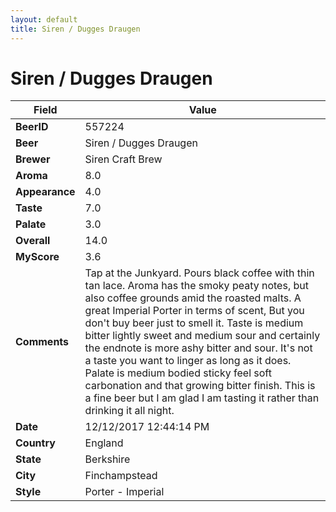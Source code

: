 ```yaml
---
layout: default
title: Siren / Dugges Draugen
---
```


# Siren / Dugges Draugen

| Field         | Value     |
|---------------|-----------|
| **BeerID** | 557224 |
| **Beer** | Siren / Dugges Draugen |
| **Brewer** | Siren Craft Brew |
| **Aroma** | 8.0 |
| **Appearance** | 4.0 |
| **Taste** | 7.0 |
| **Palate** | 3.0 |
| **Overall** | 14.0 |
| **MyScore** | 3.6 |
| **Comments** | Tap at the Junkyard. Pours black coffee with thin tan lace. Aroma has the smoky peaty notes, but also coffee grounds amid the roasted malts. A great Imperial Porter in terms of scent, But you don&#39;t buy beer just to smell it. Taste is medium bitter lightly sweet and medium sour and certainly the endnote is more ashy bitter and sour. It&#39;s not a taste you want to linger as long as it does. Palate is medium bodied sticky feel soft carbonation and that growing bitter finish. This is a fine beer but I am glad I am tasting it rather than drinking it all night. |
| **Date** | 12/12/2017 12:44:14 PM |
| **Country** | England |
| **State** | Berkshire |
| **City** | Finchampstead |
| **Style** | Porter - Imperial |
